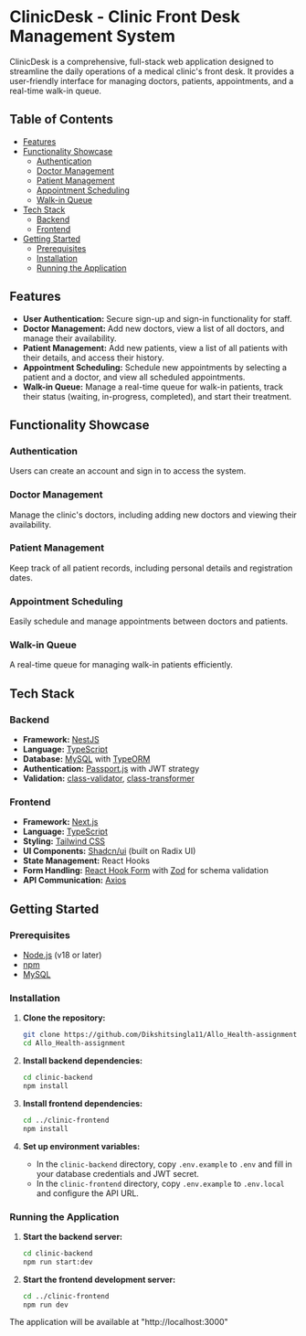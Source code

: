 # ClinicDesk - Clinic Front Desk Management System

ClinicDesk is a comprehensive, full-stack web application designed to streamline the daily operations of a medical clinic's front desk. It provides a user-friendly interface for managing doctors, patients, appointments, and a real-time walk-in queue.

## Table of Contents

- [Features](#features)
- [Functionality Showcase](#functionality-showcase)
  - [Authentication](#authentication)
  - [Doctor Management](#doctor-management)
  - [Patient Management](#patient-management)
  - [Appointment Scheduling](#appointment-scheduling)
  - [Walk-in Queue](#walk-in-queue)
- [Tech Stack](#tech-stack)
  - [Backend](#backend)
  - [Frontend](#frontend)
- [Getting Started](#getting-started)
  - [Prerequisites](#prerequisites)
  - [Installation](#installation)
  - [Running the Application](#running-the-application)

## Features

- **User Authentication:** Secure sign-up and sign-in functionality for staff.
- **Doctor Management:** Add new doctors, view a list of all doctors, and manage their availability.
- **Patient Management:** Add new patients, view a list of all patients with their details, and access their history.
- **Appointment Scheduling:** Schedule new appointments by selecting a patient and a doctor, and view all scheduled appointments.
- **Walk-in Queue:** Manage a real-time queue for walk-in patients, track their status (waiting, in-progress, completed), and start their treatment.

## Functionality Showcase

### Authentication

Users can create an account and sign in to access the system.

### Doctor Management

Manage the clinic's doctors, including adding new doctors and viewing their availability.

### Patient Management

Keep track of all patient records, including personal details and registration dates.

### Appointment Scheduling

Easily schedule and manage appointments between doctors and patients.

### Walk-in Queue

A real-time queue for managing walk-in patients efficiently.

## Tech Stack

### Backend

- **Framework:** [NestJS](https://nestjs.com/)
- **Language:** [TypeScript](https://www.typescriptlang.org/)
- **Database:** [MySQL](https://www.mysql.com) with [TypeORM](https://typeorm.io/)
- **Authentication:** [Passport.js](http://www.passportjs.org/) with JWT strategy
- **Validation:** [class-validator](https://github.com/typestack/class-validator), [class-transformer](https://github.com/typestack/class-transformer)

### Frontend

- **Framework:** [Next.js](https://nextjs.org/)
- **Language:** [TypeScript](https://www.typescriptlang.org/)
- **Styling:** [Tailwind CSS](https://tailwindcss.com/)
- **UI Components:** [Shadcn/ui](https://ui.shadcn.com/) (built on Radix UI)
- **State Management:** React Hooks
- **Form Handling:** [React Hook Form](https://react-hook-form.com/) with [Zod](https://zod.dev/) for schema validation
- **API Communication:** [Axios](https://axios-http.com/)

## Getting Started

### Prerequisites

- [Node.js](https://nodejs.org/en/) (v18 or later)
- [npm](https://www.npmjs.com/)
- [MySQL](https://www.mysql.com)

### Installation

1.  **Clone the repository:**
    ```bash
    git clone https://github.com/Dikshitsingla11/Allo_Health-assignment.git
    cd Allo_Health-assignment
    ```

2.  **Install backend dependencies:**
    ```bash
    cd clinic-backend
    npm install
    ```

3.  **Install frontend dependencies:**
    ```bash
    cd ../clinic-frontend
    npm install
    ```

4.  **Set up environment variables:**
    - In the `clinic-backend` directory, copy `.env.example` to `.env` and fill in your database credentials and JWT secret.
    - In the `clinic-frontend` directory, copy `.env.example` to `.env.local` and configure the API URL.

### Running the Application

1.  **Start the backend server:**
    ```bash
    cd clinic-backend
    npm run start:dev
    ```

2.  **Start the frontend development server:**
    ```bash
    cd ../clinic-frontend
    npm run dev
    ```

The application will be available at "http://localhost:3000"
